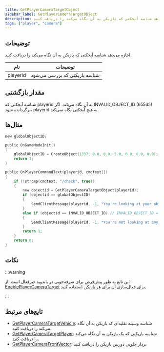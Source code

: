 ```yaml
---
title: GetPlayerCameraTargetObject
sidebar_label: GetPlayerCameraTargetObject
description: اجازه می‌دهد شناسه آبجکتی که بازیکن به آن نگاه می‌کند را دریافت کنید.
tags: ["player", "camera"]
---
```


<VersionWarn version='SA-MP 0.3.7' />

## توضیحات

اجازه می‌دهد شناسه آبجکتی که بازیکن به آن نگاه می‌کند را دریافت کنید.

| نام      | توضیحات                   |
| -------- | ----------------------------- |
| playerid | شناسه بازیکنی که بررسی می‌شود |

## مقدار بازگشتی

شناسه آبجکتی که playerid به آن نگاه می‌کند. اگر INVALID_OBJECT_ID (65535) برگردانده شود، playerid به هیچ آبجکتی نگاه نمی‌کند.

## مثال‌ها

```c
new globalObjectID;

public OnGameModeInit()
{
    globalObjectID = CreateObject(1337, 0.0, 0.0, 3.0, 0.0, 0.0, 0.0);
    return 1;
}

public OnPlayerCommandText(playerid, cmdtext[])
{
    if (!strcmp(cmdtext, "/check", true))
    {
        new objectid = GetPlayerCameraTargetObject(playerid);
        if (objectid == globalObjectID)
        {
            SendClientMessage(playerid, -1, "You're looking at your object.");
        }
        else if (objectid == INVALID_OBJECT_ID) // INVALID_OBJECT_ID = 65535
        {
            SendClientMessage(playerid, -1, "You're not looking at any object.");
        }
        return 1;
    }
    return 0;
}
```

## نکات

:::warning

این تابع به طور پیش‌فرض برای صرفه‌جویی در باندوید غیرفعال است. از [EnablePlayerCameraTarget](EnablePlayerCameraTarget) برای فعال‌سازی آن برای هر بازیکن استفاده کنید.

:::

## تابع‌های مرتبط

- [GetPlayerCameraTargetVehicle](GetplayerCameraTargetVehicle): شناسه وسیله نقلیه‌ای که بازیکن به آن نگاه می‌کند را دریافت کنید.
- [GetPlayerCameraTargetPlayer](GetplayerCameraTargetPlayer): شناسه بازیکنی که یک بازیکن به آن نگاه می‌کند را دریافت کنید.
- [GetPlayerCameraFrontVector](GetPlayerCameraFrontVector): بردار جلویی دوربین بازیکن را دریافت کنید